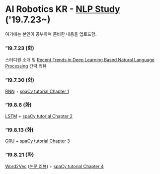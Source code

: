 # AI Robotics KR - [NLP Study](https://github.com/ai-robotics-kr/nlp_study) ('19.7.23~)

여기에는 본인이 공부하며 준비한 내용을 업로드함.

### '19.7.23 (화)

스터디원 소개 및 [Recent Trends in Deep Learning Based Natural Language Processing](https://arxiv.org/pdf/1708.02709.pdf) 간략 리뷰


### '19.7.30 (화)

[RNN](https://ko.coursera.org/lecture/nlp-sequence-models/recurrent-neural-network-model-ftkzt) + [spaCy tutorial Chapter 1](https://course.spacy.io/chapter1)


### '19.8.6 (화)

[LSTM](https://colah.github.io/posts/2015-08-Understanding-LSTMs/) + [spaCy tutorial Chapter 2](https://course.spacy.io/chapter2)


### '19.8.13 (화)

[GRU](https://arxiv.org/pdf/1412.3555.pdf) + [spaCy tutorial Chapter 3](https://course.spacy.io/chapter3)


### '19.8.21 (화)

[Word2Vec](https://papers.nips.cc/paper/5021-distributed-representations-of-words-and-phrases-and-their-compositionality.pdf) ([논문 리뷰](https://lih0905.github.io/nlp/Word2vec_2/)) + [spaCy tutorial Chapter 4](https://course.spacy.io/chapter4)

